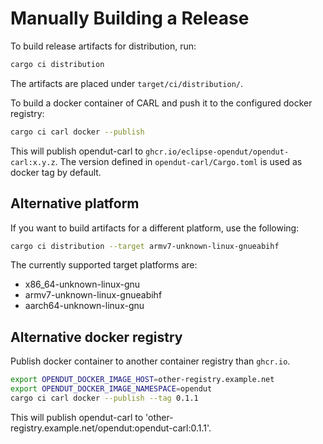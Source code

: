 # Manually Building a Release

To build release artifacts for distribution, run:
```sh
cargo ci distribution
```
The artifacts are placed under `target/ci/distribution/`.

To build a docker container of CARL and push it to the configured docker registry:
```sh
cargo ci carl docker --publish
```
This will publish opendut-carl to `ghcr.io/eclipse-opendut/opendut-carl:x.y.z`.
The version defined in `opendut-carl/Cargo.toml` is used as docker tag by default.

## Alternative platform

If you want to build artifacts for a different platform, use the following:
```sh
cargo ci distribution --target armv7-unknown-linux-gnueabihf
```

The currently supported target platforms are:
* x86_64-unknown-linux-gnu
* armv7-unknown-linux-gnueabihf
* aarch64-unknown-linux-gnu


## Alternative docker registry

Publish docker container to another container registry than `ghcr.io`.

```sh
export OPENDUT_DOCKER_IMAGE_HOST=other-registry.example.net
export OPENDUT_DOCKER_IMAGE_NAMESPACE=opendut
cargo ci carl docker --publish --tag 0.1.1
```
This will publish opendut-carl to 'other-registry.example.net/opendut:opendut-carl:0.1.1'.

